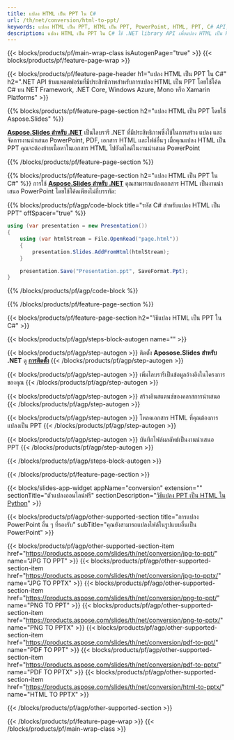 ```yaml
---
title: แปลง HTML เป็น PPT ใน C#
url: /th/net/conversion/html-to-ppt/
keywords: แปลง HTML เป็น PPT, HTML เป็น PPT, PowerPoint, HTML, PPT, C# API, .NET Library
description: แปลง HTML เป็น PPT ใน C# ใช้ .NET library API เพื่อแปลง HTML เป็น PowerPoint
---
```


{{< blocks/products/pf/main-wrap-class isAutogenPage="true" >}}
{{< blocks/products/pf/feature-page-wrap >}}

{{< blocks/products/pf/feature-page-header h1="แปลง HTML เป็น PPT ใน C#" h2=".NET API ข้ามแพลตฟอร์มที่มีประสิทธิภาพสำหรับการแปลง HTML เป็น PPT โดยใช้โค้ด C# บน NET Framework, .NET Core, Windows Azure, Mono หรือ Xamarin Platforms" >}}

{{% blocks/products/pf/feature-page-section h2="แปลง HTML เป็น PPT โดยใช้ Aspose.Slides" %}}

[**Aspose.Slides สำหรับ .NET**](https://products.aspose.com/slides/th/net/) เป็นไลบรารี .NET ที่มีประสิทธิภาพซึ่งใช้ในการสร้าง แปลง และจัดการงานนำเสนอ PowerPoint, PDF, เอกสาร HTML และไฟล์อื่นๆ เมื่อคุณแปลง HTML เป็น PPT คุณจะต้องย้ายเนื้อหาในเอกสาร HTML ไปยังสไลด์ในงานนำเสนอ PowerPoint

{{% /blocks/products/pf/feature-page-section %}}


{{% blocks/products/pf/feature-page-section  h2="แปลง HTML เป็น PPT ใน C#" %}}
การใช้ [**Aspose.Slides สำหรับ .NET**](https://products.aspose.com/slides/th/net/) คุณสามารถแปลงเอกสาร HTML เป็นงานนำเสนอ PowerPoint โดยใช้โค้ดเพียงไม่กี่บรรทัด:

{{% blocks/products/pf/agp/code-block title="รหัส C# สำหรับแปลง HTML เป็น PPT" offSpacer="true" %}}
```cs
using (var presentation = new Presentation())
{
    using (var htmlStream = File.OpenRead("page.html"))
    {
        presentation.Slides.AddFromHtml(htmlStream);
    }

    presentation.Save("Presentation.ppt", SaveFormat.Ppt);
}
```
{{% /blocks/products/pf/agp/code-block %}}

{{% /blocks/products/pf/feature-page-section %}}




{{< blocks/products/pf/feature-page-section  h2="วิธีแปลง HTML เป็น PPT ใน C#" >}}


{{< blocks/products/pf/agp/steps-block-autogen name="" >}}


{{< blocks/products/pf/agp/step-autogen >}}
ติดตั้ง **Aposose.Slides สำหรับ .NET** ดู [**การติดตั้ง**](https://docs.aspose.com/slides/net/installation/)
{{< /blocks/products/pf/agp/step-autogen >}}

{{< blocks/products/pf/agp/step-autogen >}}
เพิ่มไลบรารีเป็นข้อมูลอ้างอิงในโครงการของคุณ
{{< /blocks/products/pf/agp/step-autogen >}}

{{< blocks/products/pf/agp/step-autogen >}}
สร้างอินสแตนซ์ของคลาสการนำเสนอ
{{< /blocks/products/pf/agp/step-autogen >}}

{{< blocks/products/pf/agp/step-autogen >}}
โหลดเอกสาร HTML ที่คุณต้องการแปลงเป็น PPT
{{< /blocks/products/pf/agp/step-autogen >}}

{{< blocks/products/pf/agp/step-autogen >}}
บันทึกไฟล์ผลลัพธ์เป็นงานนำเสนอ PPT
{{< /blocks/products/pf/agp/step-autogen >}}


{{< /blocks/products/pf/agp/steps-block-autogen >}}


{{< /blocks/products/pf/feature-page-section >}}




{{< blocks/slides-app-widget  appName="conversion" extension="" sectionTitle="ตัวแปลงออนไลน์ฟรี" sectionDescription="[วิธีแปลง PPT เป็น HTML ใน Python](https://products.aspose.com/slides/th/python-net/conversion/ppt-to-html/)" >}}

{{< blocks/products/pf/agp/other-supported-section title="การแปลง PowerPoint อื่น ๆ ที่รองรับ" subTitle="คุณยังสามารถแปลงไฟล์ในรูปแบบอื่นเป็น PowerPoint" >}}

{{< blocks/products/pf/agp/other-supported-section-item href="https://products.aspose.com/slides/th/net/conversion/jpg-to-ppt/" name="JPG TO PPT" >}}
{{< blocks/products/pf/agp/other-supported-section-item href="https://products.aspose.com/slides/th/net/conversion/jpg-to-pptx/" name="JPG TO PPTX" >}}
{{< blocks/products/pf/agp/other-supported-section-item href="https://products.aspose.com/slides/th/net/conversion/png-to-ppt/" name="PNG TO PPT" >}}
{{< blocks/products/pf/agp/other-supported-section-item href="https://products.aspose.com/slides/th/net/conversion/png-to-pptx/" name="PNG TO PPTX" >}}
{{< blocks/products/pf/agp/other-supported-section-item href="https://products.aspose.com/slides/th/net/conversion/pdf-to-ppt/" name="PDF TO PPT" >}}
{{< blocks/products/pf/agp/other-supported-section-item href="https://products.aspose.com/slides/th/net/conversion/pdf-to-pptx/" name="PDF TO PPTX" >}}
{{< blocks/products/pf/agp/other-supported-section-item href="https://products.aspose.com/slides/th/net/conversion/html-to-pptx/" name="HTML TO PPTX" >}}


{{< /blocks/products/pf/agp/other-supported-section >}}

{{< /blocks/products/pf/feature-page-wrap >}}
{{< /blocks/products/pf/main-wrap-class >}}
